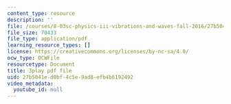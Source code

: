 ```yaml
---
content_type: resource
description: ''
file: /courses/8-03sc-physics-iii-vibrations-and-waves-fall-2016/27b5041ed0bf4c5e9ad8efb4b6192492_b1eKhyC9TTo.pdf
file_size: 70433
file_type: application/pdf
learning_resource_types: []
license: https://creativecommons.org/licenses/by-nc-sa/4.0/
ocw_type: OCWFile
resourcetype: Document
title: 3play pdf file
uid: 27b5041e-d0bf-4c5e-9ad8-efb4b6192492
video_metadata:
  youtube_id: null
---
```

